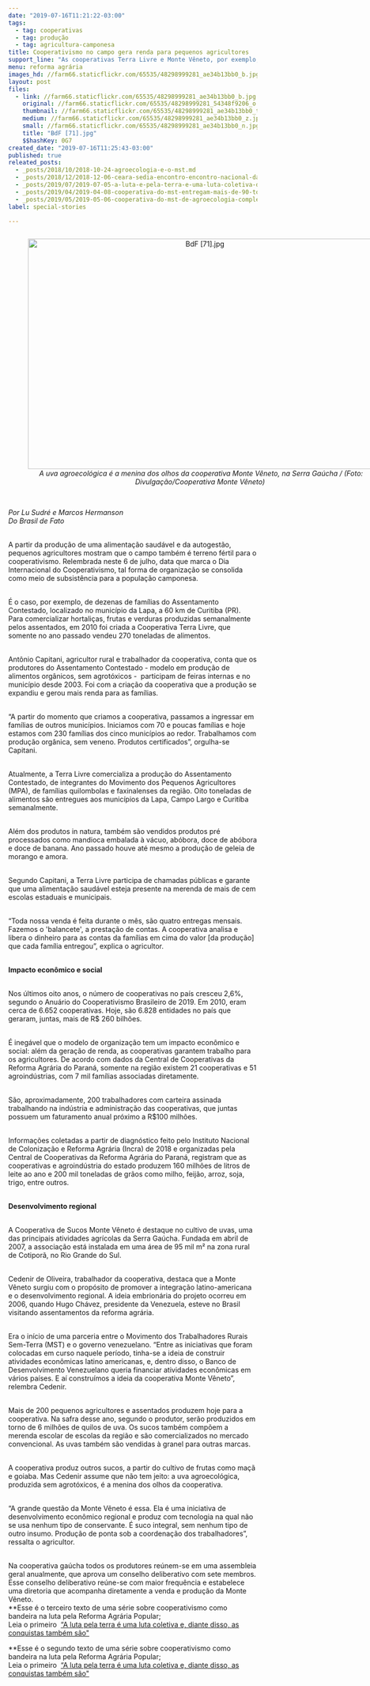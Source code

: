 ```yaml
---
date: "2019-07-16T11:21:22-03:00"
tags:
  - tag: cooperativas
  - tag: produção
  - tag: agricultura-camponesa
title: Cooperativismo no campo gera renda para pequenos agricultores
support_line: "As cooperativas Terra Livre e Monte Vêneto, por exemplo, garantem a subsistência de camponeses no sul do país"
menu: reforma agrária
images_hd: //farm66.staticflickr.com/65535/48298999281_ae34b13bb0_b.jpg
layout: post
files:
  - link: //farm66.staticflickr.com/65535/48298999281_ae34b13bb0_b.jpg
    original: //farm66.staticflickr.com/65535/48298999281_54348f9206_o.jpg
    thumbnail: //farm66.staticflickr.com/65535/48298999281_ae34b13bb0_t.jpg
    medium: //farm66.staticflickr.com/65535/48298999281_ae34b13bb0_z.jpg
    small: //farm66.staticflickr.com/65535/48298999281_ae34b13bb0_n.jpg
    title: "BdF [71].jpg"
    $$hashKey: 0G7
created_date: "2019-07-16T11:25:43-03:00"
published: true
releated_posts:
  - _posts/2018/10/2018-10-24-agroecologia-e-o-mst.md
  - _posts/2018/12/2018-12-06-ceara-sedia-encontro-encontro-nacional-das-cooperativas-de-reforma-agraria.md
  - _posts/2019/07/2019-07-05-a-luta-e-pela-terra-e-uma-luta-coletiva-diante-disso-todas-as-conquistas-tambem-sao.md
  - _posts/2019/04/2019-04-08-cooperativa-do-mst-entregam-mais-de-90-toneladas-de-alimentos-as-escolas.md
  - _posts/2019/05/2019-05-06-cooperativa-do-mst-de-agroecologia-completa-25-anos.md
label: special-stories

---
```

<div style="text-align:center">
<figure class="image" style="display:inline-block"><img alt="BdF [71].jpg" height="466" src="//farm66.staticflickr.com/65535/48298999281_ae34b13bb0_b.jpg" width="700" />
<figcaption><em>A uva agroecol&oacute;gica &eacute; a menina dos olhos da cooperativa Monte V&ecirc;neto, na Serra Ga&uacute;cha / (Foto: Divulga&ccedil;&atilde;o/Cooperativa Monte V&ecirc;neto)&nbsp;</em></figcaption>
</figure>
</div>

<p><br />
<em>Por Lu Sudr&eacute; e Marcos Hermanson<br />
Do&nbsp;Brasil de Fato&nbsp;</em></p>

<p><br />
A partir da produ&ccedil;&atilde;o de uma alimenta&ccedil;&atilde;o saud&aacute;vel e da autogest&atilde;o, pequenos agricultores mostram que o campo tamb&eacute;m &eacute; terreno f&eacute;rtil para o cooperativismo. Relembrada neste 6 de julho, data que marca o Dia Internacional do Cooperativismo, tal forma de organiza&ccedil;&atilde;o se consolida como meio de subsist&ecirc;ncia para a popula&ccedil;&atilde;o camponesa.&nbsp;<br />
&nbsp;</p>

<p>&Eacute; o caso, por exemplo, de dezenas de fam&iacute;lias do Assentamento Contestado, localizado no munic&iacute;pio da Lapa, a 60 km de Curitiba (PR). Para comercializar hortali&ccedil;as, frutas e verduras produzidas semanalmente pelos assentados, em 2010 foi criada a Cooperativa Terra Livre, que somente no ano passado vendeu 270 toneladas de alimentos.&nbsp;&nbsp;<br />
&nbsp;</p>

<p>Ant&ocirc;nio Capitani, agricultor rural e trabalhador da cooperativa, conta que os produtores do Assentamento Contestado - modelo em produ&ccedil;&atilde;o de alimentos org&acirc;nicos, sem agrot&oacute;xicos -&nbsp; participam de feiras internas e no munic&iacute;pio desde 2003. Foi com a cria&ccedil;&atilde;o da cooperativa que a produ&ccedil;&atilde;o se expandiu e gerou mais renda para as fam&iacute;lias.<br />
&nbsp;</p>

<p>&ldquo;A partir do momento que criamos a cooperativa, passamos a ingressar em fam&iacute;lias de outros munic&iacute;pios. Iniciamos com 70 e poucas fam&iacute;lias e hoje estamos com 230 fam&iacute;lias dos cinco munic&iacute;pios ao redor. Trabalhamos com produ&ccedil;&atilde;o org&acirc;nica, sem veneno. Produtos certificados&rdquo;, orgulha-se Capitani.<br />
&nbsp;</p>

<p>Atualmente, a Terra Livre comercializa a produ&ccedil;&atilde;o do Assentamento Contestado, de integrantes do Movimento dos Pequenos Agricultores (MPA), de fam&iacute;lias quilombolas e faxinalenses da regi&atilde;o. Oito toneladas de alimentos s&atilde;o entregues aos munic&iacute;pios da Lapa, Campo Largo e Curitiba semanalmente.&nbsp;<br />
&nbsp;</p>

<p>Al&eacute;m dos produtos in natura, tamb&eacute;m s&atilde;o vendidos produtos pr&eacute; processados como mandioca embalada &agrave; v&aacute;cuo, ab&oacute;bora, doce de ab&oacute;bora e doce de banana. Ano passado houve at&eacute; mesmo a produ&ccedil;&atilde;o de geleia de morango e amora.&nbsp;<br />
&nbsp;</p>

<p>Segundo Capitani, a Terra Livre participa de chamadas p&uacute;blicas e garante que uma alimenta&ccedil;&atilde;o saud&aacute;vel esteja presente na merenda de mais de cem escolas estaduais e municipais.&nbsp;<br />
&nbsp;</p>

<p>&ldquo;Toda nossa venda &eacute; feita durante o m&ecirc;s, s&atilde;o quatro entregas mensais. Fazemos o &#39;balancete&#39;, a presta&ccedil;&atilde;o de contas. A cooperativa analisa e libera o dinheiro para as contas da fam&iacute;lias em cima do valor [da produ&ccedil;&atilde;o] que cada fam&iacute;lia entregou&rdquo;, explica o agricultor.<br />
&nbsp;</p>

<p><strong>Impacto econ&ocirc;mico e social&nbsp;</strong><br />
&nbsp;</p>

<p>Nos &uacute;ltimos oito anos, o n&uacute;mero de cooperativas no pa&iacute;s cresceu 2,6%, segundo o Anu&aacute;rio do Cooperativismo Brasileiro de 2019. Em 2010, eram cerca de 6.652 cooperativas. Hoje, s&atilde;o 6.828 entidades no pa&iacute;s que geraram, juntas, mais de R$ 260 bilh&otilde;es.<br />
&nbsp;</p>

<p>&Eacute; ineg&aacute;vel que o modelo de organiza&ccedil;&atilde;o tem um impacto econ&ocirc;mico e social: al&eacute;m da gera&ccedil;&atilde;o de renda, as cooperativas garantem trabalho para os agricultores. De acordo com dados da Central de Cooperativas da Reforma Agr&aacute;ria do Paran&aacute;, somente na regi&atilde;o existem 21 cooperativas e 51 agroind&uacute;strias, com 7 mil fam&iacute;lias associadas diretamente.<br />
&nbsp;</p>

<p>S&atilde;o, aproximadamente, 200 trabalhadores com carteira assinada trabalhando na ind&uacute;stria e administra&ccedil;&atilde;o das cooperativas, que juntas possuem um faturamento anual pr&oacute;ximo a R$100 milh&otilde;es.&nbsp;<br />
&nbsp;</p>

<p>Informa&ccedil;&otilde;es coletadas a partir de diagn&oacute;stico feito pelo Instituto Nacional de Coloniza&ccedil;&atilde;o e Reforma Agr&aacute;ria (Incra) de 2018 e organizadas pela Central de Cooperativas da Reforma Agr&aacute;ria do Paran&aacute;, registram que as cooperativas e agroind&uacute;stria do estado produzem 160 milh&otilde;es de litros de leite ao ano e 200 mil toneladas de gr&atilde;os como milho, feij&atilde;o, arroz, soja, trigo, entre outros.&nbsp;<br />
&nbsp;</p>

<p><strong>Desenvolvimento regional</strong></p>

<p><br />
A Cooperativa de Sucos Monte V&ecirc;neto &eacute; destaque no cultivo de uvas, uma das principais atividades agr&iacute;colas da Serra Ga&uacute;cha. Fundada em abril de 2007, a associa&ccedil;&atilde;o est&aacute; instalada em uma &aacute;rea de 95 mil m&sup2; na zona rural de Cotipor&atilde;, no Rio Grande do Sul.&nbsp;<br />
&nbsp;</p>

<p>Cedenir de Oliveira, trabalhador da cooperativa, destaca que a Monte V&ecirc;neto surgiu com o prop&oacute;sito de promover a integra&ccedil;&atilde;o latino-americana e o desenvolvimento regional. A ideia embrion&aacute;ria do projeto ocorreu em 2006, quando Hugo Ch&aacute;vez, presidente da Venezuela, esteve no Brasil visitando assentamentos da reforma agr&aacute;ria.<br />
&nbsp;</p>

<p>Era o in&iacute;cio de uma parceria entre o Movimento dos Trabalhadores Rurais Sem-Terra (MST) e o governo venezuelano. &ldquo;Entre as iniciativas que foram colocadas em curso naquele per&iacute;odo, tinha-se a ideia de construir atividades econ&ocirc;micas latino americanas, e, dentro disso, o Banco de Desenvolvimento Venezuelano queria financiar atividades econ&ocirc;micas em v&aacute;rios pa&iacute;ses. E a&iacute; constru&iacute;mos a ideia da cooperativa Monte V&ecirc;neto&rdquo;, relembra Cedenir.&nbsp;<br />
&nbsp;</p>

<p>Mais de 200 pequenos agricultores e assentados produzem hoje para a cooperativa. Na safra desse ano, segundo o produtor, ser&atilde;o produzidos em torno de 6 milh&otilde;es de quilos de uva. Os sucos tamb&eacute;m comp&otilde;em a merenda escolar de escolas da regi&atilde;o e s&atilde;o comercializados no mercado convencional. As uvas tamb&eacute;m s&atilde;o vendidas &agrave; granel para outras marcas.&nbsp;<br />
&nbsp;</p>

<p>A cooperativa produz outros sucos, a partir do cultivo de frutas como ma&ccedil;&atilde; e goiaba. Mas Cedenir assume que n&atilde;o tem jeito: a uva agroecol&oacute;gica, produzida sem agrot&oacute;xicos, &eacute; a menina dos olhos da cooperativa.&nbsp;<br />
&nbsp;</p>

<p>&ldquo;A grande quest&atilde;o da Monte V&ecirc;neto &eacute; essa. Ela &eacute; uma iniciativa de desenvolvimento econ&ocirc;mico regional e produz com tecnologia na qual n&atilde;o se usa nenhum tipo de conservante. &Eacute; suco integral, sem nenhum tipo de outro insumo. Produ&ccedil;&atilde;o de ponta sob a coordena&ccedil;&atilde;o dos trabalhadores&rdquo;, ressalta o agricultor.&nbsp;<br />
&nbsp;</p>

<p>Na cooperativa ga&uacute;cha todos os produtores re&uacute;nem-se em uma assembleia geral anualmente, que aprova um conselho deliberativo com sete membros. Esse conselho deliberativo re&uacute;ne-se com maior frequ&ecirc;ncia e estabelece uma diretoria que acompanha diretamente a venda e produ&ccedil;&atilde;o da Monte V&ecirc;neto.&nbsp;<br />
**Esse &eacute; o terceiro texto de uma s&eacute;rie sobre&nbsp;cooperativismo como bandeira na luta pela Reforma Agr&aacute;ria Popular;&nbsp;<br />
Leia o primeiro&nbsp;&nbsp;<a href="http://www.mst.org.br/2019/07/05/a-luta-e-pela-terra-e-uma-luta-coletiva-diante-disso-todas-as-conquistas-tambem-sao.html">&ldquo;A luta pela terra &eacute; uma luta coletiva e, diante disso, as conquistas tamb&eacute;m s&atilde;o&quot;</a></p>

<p>**Esse &eacute; o segundo texto de uma s&eacute;rie sobre&nbsp;cooperativismo como bandeira na luta pela Reforma Agr&aacute;ria Popular;&nbsp;<br />
Leia o primeiro&nbsp;&nbsp;<a href="http://www.mst.org.br/2019/07/05/a-luta-e-pela-terra-e-uma-luta-coletiva-diante-disso-todas-as-conquistas-tambem-sao.html">&ldquo;A luta pela terra &eacute; uma luta coletiva e, diante disso, as conquistas tamb&eacute;m s&atilde;o&quot;</a></p>
